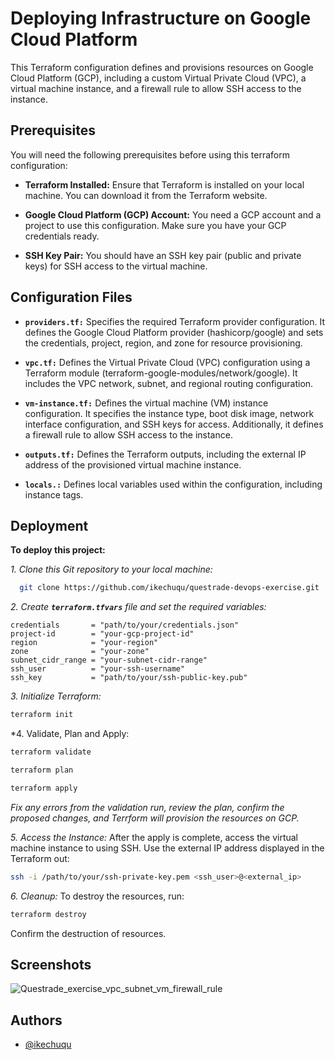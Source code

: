 
# Deploying Infrastructure on Google Cloud Platform

This Terraform configuration defines and provisions resources on Google Cloud Platform (GCP), including a custom Virtual Private Cloud (VPC), a virtual machine instance, and a firewall rule to allow SSH access to the instance.

## Prerequisites

You will need the following prerequisites before using this terraform configuration:

- **Terraform Installed:** Ensure that Terraform is installed on your local machine. You can download it from the Terraform website.

- **Google Cloud Platform (GCP) Account:** You need a GCP account and a project to use this configuration. Make sure you have your GCP credentials ready.

- **SSH Key Pair:** You should have an SSH key pair (public and private keys) for SSH access to the virtual machine.
## Configuration Files

- **`providers.tf:`** Specifies the required Terraform provider configuration. It defines the Google Cloud Platform provider (hashicorp/google) and sets the credentials, project, region, and zone for resource provisioning.

- **`vpc.tf:`** Defines the Virtual Private Cloud (VPC) configuration using a Terraform module (terraform-google-modules/network/google). It includes the VPC network, subnet, and regional routing configuration.

- **`vm-instance.tf:`** Defines the virtual machine (VM) instance configuration. It specifies the instance type, boot disk image, network interface configuration, and SSH keys for access. Additionally, it defines a firewall rule to allow SSH access to the instance.

- **`outputs.tf:`** Defines the Terraform outputs, including the external IP address of the provisioned virtual machine instance.

- **`locals.:`** Defines local variables used within the configuration, including instance tags.
## Deployment

**To deploy this project:**

*1. Clone this Git repository to your local machine:*
```bash
  git clone https://github.com/ikechuqu/questrade-devops-exercise.git
```

*2. Create **`terraform.tfvars`** file and set the required variables:*
```hcl
credentials       = "path/to/your/credentials.json"
project-id        = "your-gcp-project-id"
region            = "your-region"
zone              = "your-zone"
subnet_cidr_range = "your-subnet-cidr-range"
ssh_user          = "your-ssh-username"
ssh_key           = "path/to/your/ssh-public-key.pub"
```
*3. Initialize Terraform:*
```bash
terraform init
```

*4. Validate, Plan and Apply:
```bash
terraform validate

terraform plan

terraform apply
```
*Fix any errors from the validation run, review the plan, confirm the proposed changes, and Terrform will provision the resources on GCP.*

*5. Access the Instance:*
After the apply is complete, access the virtual machine instance to using SSH. Use the external IP address displayed in the Terraform out:
```bash
ssh -i /path/to/your/ssh-private-key.pem <ssh_user>@<external_ip>
```

*6. Cleanup:*
To destroy the resources, run:
```bash
terraform destroy
```
Confirm the destruction of resources.
## Screenshots

![Questrade_exercise_vpc_subnet_vm_firewall_rule](https://github.com/ikechuqu/questrade-devops-exercise/assets/28604664/efe93ade-6ff6-482b-8882-9647da19adcb)

## Authors

- [@ikechuqu](https://github.com/ikechuqu)

